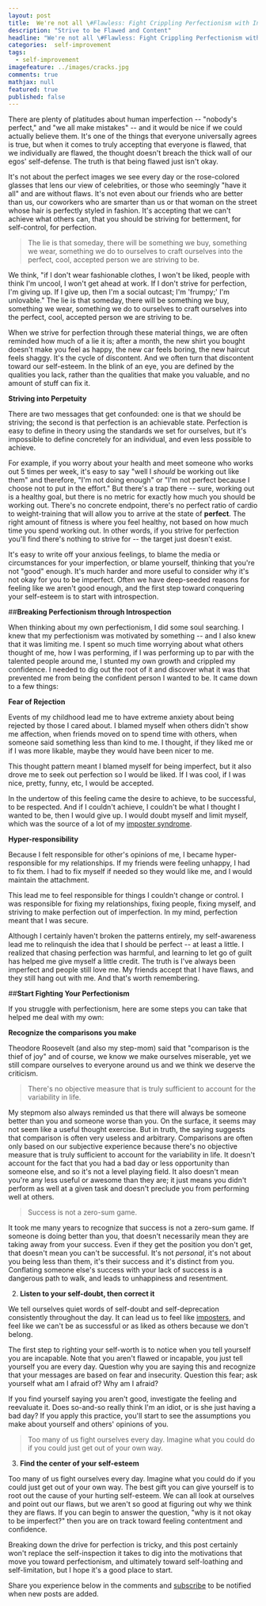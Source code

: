 ```yaml
---
layout: post
title:  We're not all \#Flawless: Fight Crippling Perfectionism with Introspection
description: "Strive to be Flawed and Content"
headline: "We're not all \#Flawless: Fight Crippling Perfectionism with Introspection"
categories:  self-improvement
tags: 
  - self-improvement
imagefeature: ../images/cracks.jpg
comments: true
mathjax: null
featured: true
published: false
---
```


There are plenty of platitudes about human imperfection -- "nobody's perfect," and "we all make mistakes" -- and it would be nice if we could actually believe them. It's one of the things that everyone universally agrees is true, but when it comes to truly accepting that everyone is flawed, that we individually are flawed, the thought doesn't breach the thick wall of our egos' self-defense. The truth is that being flawed just isn't okay.

It's not about the perfect images we see every day or the rose-colored glasses that lens our view of celebrities, or those who seemingly "have it all" and are without flaws. It's not even about our friends who are better than us, our coworkers who are smarter than us or that woman on the street whose hair is perfectly styled in fashion. It's accepting that we can't achieve what others can, that you should be striving for betterment, for self-control, for perfection.

> The lie is that someday, there will be something we buy, something we wear, something we do to ourselves to craft ourselves into the perfect, cool, accepted person we are striving to be.

 We think, "if I don't wear fashionable clothes, I won't be liked, people with think I'm uncool, I won't get ahead at work. If I don't strive for perfection, I'm giving up. If I give up, then I'm a social outcast; I'm 'frumpy;' I'm unlovable." The lie is that someday, there will be something we buy, something we wear, something we do to ourselves to craft ourselves into the perfect, cool, accepted person we are striving to be. 

When we strive for perfection through these material things, we are often reminded how much of a lie it is; after a month, the new shirt you bought doesn't make you feel as happy, the new car feels boring, the new haircut feels shaggy. It's the cycle of discontent. And we often turn that discontent toward our self-esteem. In the blink of an eye, you are defined by the qualities you lack, rather than the qualities that make you valuable, and no amount of stuff can fix it.

**Striving into Perpetuity**

There are two messages that get confounded: one is that we should be striving; the second is that perfection is an achievable state. Perfection is easy to define in theory using the standards we set for ourselves, but it's impossible to define concretely for an individual, and even less possible to achieve. 

For example, if you worry about your health and meet someone who works out 5 times per week, it's easy to say "well I *should* be working out like them" and therefore, "I'm not doing enough" or "I'm not perfect because I choose not to put in the effort." But there's a trap there -- sure, working out is a healthy goal, but there is no metric for exactly how much you should be working out. There's no concrete endpoint, there's no perfect ratio of cardio to weight-training that will allow you to arrive at the state of **perfect**. The right amount of fitness is where you feel healthy, not based on how much time you spend working out. In other words, if you strive for perfection you'll find there's nothing to strive for -- the target just doesn't exist. 

It's easy to write off your anxious feelings, to blame the media or circumstances for your imperfection, or blame yourself, thinking that you're not "good" enough. It's much harder and more useful to consider why it's not okay for you to be imperfect. Often we have deep-seeded reasons for feeling like we aren't good enough, and the first step toward conquering your self-esteem is to start with introspection.

##**Breaking Perfectionism through Introspection**

When thinking about my own perfectionism, I did some soul searching. I knew that my perfectionism was motivated by something -- and I also knew that it was limiting me. I spent so much time worrying about what others thought of me, how I was performing, if I was performing up to par with the talented people around me, I stunted my own growth and crippled my confidence. I needed to dig out the root of it and discover what it was that prevented me from being the confident person I wanted to be. It came down to a few things:

**Fear of Rejection**

Events of my childhood lead me to have extreme anxiety about being rejected by those I cared about. I blamed myself when others didn't show me affection, when friends moved on to spend time with others, when someone said something less than kind to me. I thought, if they liked me or if I was more likable, maybe they would have been nicer to me. 

This thought pattern meant I blamed myself for being imperfect, but it also drove me to seek out perfection so I would be liked. If I was cool, if I was nice, pretty, funny, etc, I would be accepted.

In the undertow of this feeling came the desire to achieve, to be successful, to be respected. And if I couldn't achieve, I couldn't be what I thought I wanted to be, then I would give up. I would doubt myself and limit myself, which was the source of a lot of my [imposter syndrome](http://dontshootthealbatross.com/writing/impostor-syndrome).

**Hyper-responsibility**

Because I felt responsible for other's opinions of me, I became hyper-responsible for my relationships. If my friends were feeling unhappy, I had to fix them. I had to fix myself if needed so they would like me, and I would maintain the attachment.

This lead me to feel responsible for things I couldn't change or control. I was responsible for fixing my relationships, fixing people, fixing myself, and striving to make perfection out of imperfection. In my mind, perfection meant that I was secure.

Although I certainly haven't broken the patterns entirely, my self-awareness lead me to relinquish the idea that I should be perfect -- at least a little. I realized that chasing perfection was harmful, and learning to let go of guilt has helped me give myself a little credit. The truth is I've always been imperfect and people still love me. My friends accept that I have flaws, and they still hang out with me. And that's worth remembering.

##**Start Fighting Your Perfectionism**

If you struggle with perfectionism, here are some steps you can take that helped me deal with my own:

**Recognize the comparisons you make**

Theodore Roosevelt (and also my step-mom) said that "comparison is the thief of joy" and of course, we know we make ourselves miserable, yet we still compare ourselves to everyone around us and we think we deserve the criticism. 

> There's no objective measure that is truly sufficient to account for the variability in life. 

My stepmom also always reminded us that there will always be someone better than you and someone worse than you. On the surface, it seems may not seem like a useful thought exercise. But in truth, the saying suggests that comparison is often very useless and arbitrary. Comparisons are often only based on our subjective experience because there's no objective measure that is truly sufficient to account for the variability in life. It doesn't account for the fact that you had a bad day or less opportunity than someone else, and so it's not a level playing field. It also doesn't mean you're any less useful or awesome than they are; it just means you didn't perform as well at a given task and doesn't preclude you from performing well at others.

> Success is not a zero-sum game.

It took me many years to recognize that success is not a zero-sum game. If someone is doing better than you, that doesn't necessarily mean they are taking away from your success. Even if they get the position you don't get, that doesn't mean you can't be successful. It's not *personal*, it's not about you being less than them, it's their success and it's distinct from you. Conflating someone else's success with your lack of success is a dangerous path to walk, and leads to unhappiness and resentment.

2) **Listen to your self-doubt, then correct it**

We tell ourselves quiet words of self-doubt and self-deprecation consistently throughout the day. It can lead us to feel like [imposters](http://dontshootthealbatross.com/writing/impostor-syndrome), and feel like we can't be as successful or as liked as others because we don't belong.

The first step to righting your self-worth is to notice when you tell yourself you are incapable. Note that you aren't flawed or incapable, you just tell yourself you are every day. Question why you are saying this and recognize that your messages are based on fear and insecurity. Question this fear; ask yourself what am I afraid of? Why am I afraid?

If you find yourself saying you aren't good, investigate the feeling and reevaluate it. Does so-and-so really think I'm an idiot, or is she just having a bad day? If you apply this practice, you'll start to see the assumptions you make about yourself and others' opinions of you.

> Too many of us fight ourselves every day. Imagine what you could do if you could just get out of your own way.

3) **Find the center of your self-esteem**

Too many of us fight ourselves every day. Imagine what you could do if you could just get out of your own way. The best gift you can give yourself is to root out the cause of your hurting self-esteem. We can all look at ourselves and point out our flaws, but we aren't so good at figuring out why we think they are flaws. If you can begin to answer the question, "why is it not okay to be imperfect?" then you are on track toward feeling contentment and confidence.

Breaking down the drive for perfection is tricky, and this post certainly won't replace the self-inspection it takes to dig into the motivations that move you toward perfectionism, and ultimately toward self-loathing and self-limitation, but I hope it's a good place to start.

Share you experience below in the comments and [subscribe](http://dontshootthealbatross.com/subscribe) to be notified when new posts are added.
